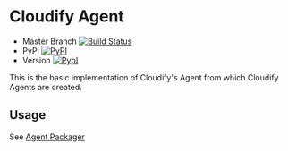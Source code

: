 # Cloudify Agent

* Master Branch [![Build Status](https://travis-ci.org/cloudify-cosmo/cloudify-agent.svg?branch=master)](https://travis-ci.org/cloudify-cosmo/cloudify-agent)
* PyPI [![PyPI](http://img.shields.io/pypi/dm/cloudify-agent.svg)](http://img.shields.io/pypi/dm/cloudify-agent.svg)
* Version [![PypI](http://img.shields.io/pypi/v/cloudify-agent.svg)](http://img.shields.io/pypi/v/cloudify-agent.svg)


This is the basic implementation of Cloudify's Agent from which Cloudify Agents are created.

## Usage

See [Agent Packager](http://getcloudify.org/guide/3.1/agents-packager.html)
